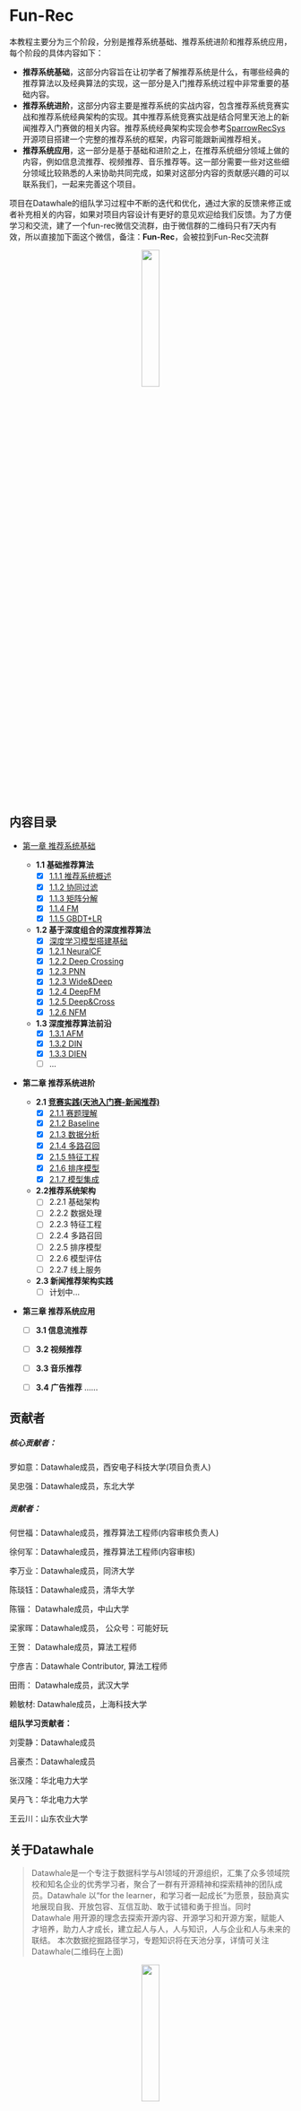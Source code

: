 ﻿# Fun-Rec

本教程主要分为三个阶段，分别是推荐系统基础、推荐系统进阶和推荐系统应用，每个阶段的具体内容如下：

- **推荐系统基础**，这部分内容旨在让初学者了解推荐系统是什么，有哪些经典的推荐算法以及经典算法的实现，这一部分是入门推荐系统过程中非常重要的基础内容。
- **推荐系统进阶**，这部分内容主要是推荐系统的实战内容，包含推荐系统竞赛实战和推荐系统经典架构的实现。其中推荐系统竞赛实战是结合阿里天池上的新闻推荐入门赛做的相关内容。推荐系统经典架构实现会参考[SparrowRecSys](https://github.com/wzhe06/SparrowRecSys)开源项目搭建一个完整的推荐系统的框架，内容可能跟新闻推荐相关。
- **推荐系统应用**，这一部分是基于基础和进阶之上，在推荐系统细分领域上做的内容，例如信息流推荐、视频推荐、音乐推荐等。这一部分需要一些对这些细分领域比较熟悉的人来协助共同完成，如果对这部分内容的贡献感兴趣的可以联系我们，一起来完善这个项目。

项目在Datawhale的组队学习过程中不断的迭代和优化，通过大家的反馈来修正或者补充相关的内容，如果对项目内容设计有更好的意见欢迎给我们反馈。为了方便学习和交流，建了一个fun-rec微信交流群，由于微信群的二维码只有7天内有效，所以直接加下面这个微信，备注：**Fun-Rec**，会被拉到Fun-Rec交流群

<div align=center> <img src="http://ryluo.oss-cn-chengdu.aliyuncs.com/图片image-20210327163711753.png" width = 25%/> </div>

## 内容目录

- [第一章 推荐系统基础](https://github.com/datawhalechina/team-learning-rs/tree/master/RecommendationSystemFundamentals)

  - **1.1 基础推荐算法**
    - [x] [1.1.1 推荐系统概述](https://github.com/datawhalechina/team-learning-rs/blob/master/RecommendationSystemFundamentals/01%20%E6%A6%82%E8%BF%B0.md)
    - [x] [1.1.2 协同过滤](https://github.com/datawhalechina/team-learning-rs/blob/master/RecommendationSystemFundamentals/02%20%E5%8D%8F%E5%90%8C%E8%BF%87%E6%BB%A4.md)
    - [x] [1.1.3 矩阵分解](https://github.com/datawhalechina/team-learning-rs/blob/master/RecommendationSystemFundamentals/03%20%E7%9F%A9%E9%98%B5%E5%88%86%E8%A7%A3.md)
    - [x] [1.1.4 FM](https://github.com/datawhalechina/team-learning-rs/blob/master/RecommendationSystemFundamentals/04%20FM.md)
    - [x] [1.1.5 GBDT+LR](https://github.com/datawhalechina/team-learning-rs/blob/master/RecommendationSystemFundamentals/06%20GBDT%2BLR.md)
  - **1.2 基于深度组合的深度推荐算法**
    - [x] [深度学习模型搭建基础](https://github.com/datawhalechina/team-learning-rs/blob/master/DeepRecommendationModel/%E6%B7%B1%E5%BA%A6%E5%AD%A6%E4%B9%A0%E6%8E%A8%E8%8D%90%E7%B3%BB%E7%BB%9F%E6%A8%A1%E5%9E%8B%E6%90%AD%E5%BB%BA%E5%9F%BA%E7%A1%80.md)
    - [x] [1.2.1 NeuralCF](https://github.com/datawhalechina/team-learning-rs/blob/master/DeepRecommendationModel/NeuralCF.md)
    - [x] [1.2.2 Deep Crossing](https://github.com/datawhalechina/team-learning-rs/blob/master/DeepRecommendationModel/DeepCrossing.md)
    - [x] [1.2.3 PNN](https://github.com/datawhalechina/team-learning-rs/blob/master/DeepRecommendationModel/PNN.md)
    - [x] [1.2.3 Wide&Deep](https://github.com/datawhalechina/team-learning-rs/blob/master/RecommendationSystemFundamentals/05%20Wide%26Deep.md)
    - [x] [1.2.4 DeepFM](https://github.com/datawhalechina/team-learning-rs/blob/master/DeepRecommendationModel/DeepFM.md)
    - [x] [1.2.5 Deep&Cross](https://github.com/datawhalechina/team-learning-rs/blob/master/DeepRecommendationModel/DeepCrossing.md)
    - [x] [1.2.6 NFM](https://github.com/datawhalechina/team-learning-rs/blob/master/DeepRecommendationModel/NFM.md)
  - **1.3 深度推荐算法前沿**
    - [x] [1.3.1 AFM](https://github.com/datawhalechina/team-learning-rs/blob/master/DeepRecommendationModel/AFM.md)
    - [x] [1.3.2 DIN](https://github.com/datawhalechina/team-learning-rs/blob/master/DeepRecommendationModel/DIN.md)
    - [x] [1.3.3 DIEN](https://github.com/datawhalechina/team-learning-rs/blob/master/DeepRecommendationModel/DIEN.md)
    - [ ] ...

- **第二章 推荐系统进阶**

  - **2.1 [竞赛实践(天池入门赛-新闻推荐)](https://github.com/datawhalechina/team-learning-rs/tree/master/RecommandNews)**
    - [x] [2.1.1 赛题理解](https://github.com/datawhalechina/team-learning-rs/blob/master/RecommandNews/%E8%B5%9B%E9%A2%98%E7%90%86%E8%A7%A3%2BBaseline.ipynb)
    - [x] [2.1.2 Baseline](https://github.com/datawhalechina/team-learning-rs/blob/master/RecommandNews/%E8%B5%9B%E9%A2%98%E7%90%86%E8%A7%A3%2BBaseline.ipynb)
    - [x] [2.1.3 数据分析](https://github.com/datawhalechina/team-learning-rs/blob/master/RecommandNews/%E6%95%B0%E6%8D%AE%E5%88%86%E6%9E%90.ipynb)
    - [x] [2.1.4 多路召回](https://github.com/datawhalechina/team-learning-rs/blob/master/RecommandNews/%E5%A4%9A%E8%B7%AF%E5%8F%AC%E5%9B%9E.ipynb)
    - [x] [2.1.5 特征工程](https://github.com/datawhalechina/team-learning-rs/blob/master/RecommandNews/%E7%89%B9%E5%BE%81%E5%B7%A5%E7%A8%8B.ipynb)
    - [x] [2.1.6 排序模型](https://github.com/datawhalechina/team-learning-rs/blob/master/RecommandNews/%E6%8E%92%E5%BA%8F%E6%A8%A1%E5%9E%8B%2B%E6%A8%A1%E5%9E%8B%E8%9E%8D%E5%90%88.ipynb)
    - [x] [2.1.7 模型集成](https://github.com/datawhalechina/team-learning-rs/blob/master/RecommandNews/%E6%8E%92%E5%BA%8F%E6%A8%A1%E5%9E%8B%2B%E6%A8%A1%E5%9E%8B%E8%9E%8D%E5%90%88.ipynb)
  - **2.2推荐系统架构**
    - [ ] 2.2.1 基础架构
    - [ ] 2.2.2 数据处理
    - [ ] 2.2.3 特征工程
    - [ ] 2.2.4 多路召回
    - [ ] 2.2.5 排序模型
    - [ ] 2.2.6 模型评估
    - [ ] 2.2.7 线上服务
  - **2.3 新闻推荐架构实践**
    - [ ] 计划中...

- **第三章 推荐系统应用**
  - [ ] **3.1 信息流推荐**
  - [ ] **3.2 视频推荐**
  - [ ] **3.3 音乐推荐**
  - [ ] **3.4 广告推荐**
    ......



## 贡献者

##### 核心贡献者：

罗如意：Datawhale成员，西安电子科技大学(项目负责人)

吴忠强：Datawhale成员，东北大学

##### 贡献者：

何世福：Datawhale成员，推荐算法工程师(内容审核负责人)

徐何军：Datawhale成员，推荐算法工程师(内容审核)

李万业：Datawhale成员，同济大学

陈琰钰：Datawhale成员，清华大学

陈锴：    Datawhale成员，中山大学

梁家晖：Datawhale成员， 公众号：可能好玩

王贺：    Datawhale成员，算法工程师

宁彦吉：Datawhale Contributor, 算法工程师

田雨：   Datawhale成员，武汉大学

赖敏材:  Datawhale成员，上海科技大学

**组队学习贡献者：**

刘雯静：Datawhale成员

吕豪杰：Datawhale成员

张汉隆：华北电力大学

吴丹飞：华北电力大学

王云川：山东农业大学

## 关于Datawhale

> Datawhale是一个专注于数据科学与AI领域的开源组织，汇集了众多领域院校和知名企业的优秀学习者，聚合了一群有开源精神和探索精神的团队成员。Datawhale 以“for the learner，和学习者一起成长”为愿景，鼓励真实地展现自我、开放包容、互信互助、敢于试错和勇于担当。同时 Datawhale 用开源的理念去探索开源内容、开源学习和开源方案，赋能人才培养，助力人才成长，建立起人与人，人与知识，人与企业和人与未来的联结。 本次数据挖掘路径学习，专题知识将在天池分享，详情可关注Datawhale(二维码在上面)

<div align=center> <img src="http://ryluo.oss-cn-chengdu.aliyuncs.com/abc/image-20201214105807029.png" width = 25%/> </div>